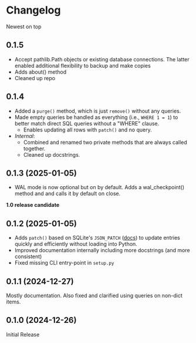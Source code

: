 # Changelog

Newest on top

## 0.1.5

- Accept pathlib.Path objects or existing database connections. The latter enabled additional flexibility to backup and make copies
- Adds about() method
- Cleaned up repo

## 0.1.4

- Added a `purge()` method, which is just `remove()` without any queries.  
- Made empty queries be handled as everything (i.e., `WHERE 1 = 1`) to better match direct SQL queries without a "WHERE" clause.  
    - Enables updating all rows with `patch()` and no query.  
- *Internal*:   
    - Combined and renamed two private methods that are always called together.  
    - Cleaned up docstrings.

## 0.1.3 (2025-01-05)

- WAL mode is now optional but on by default. Adds a wal_checkpoint() method and and calls it by default on close.

**1.0 release candidate**

## 0.1.2 (2025-01-05)

- Adds `patch()` based on SQLite's `JSON_PATCH` ([docs](https://www.sqlite.org/json1.html#jpatch)) to update entries quickly and efficiently without loading into Python.
- Improved documentation internally including more docstrings (and more consistent)
- Fixed missing CLI entry-point in `setup.py`

## 0.1.1 (2024-12-27)

Mostly documentation. Also fixed and clarified using queries on non-dict items.

## 0.1.0 (2024-12-26)

Initial Release